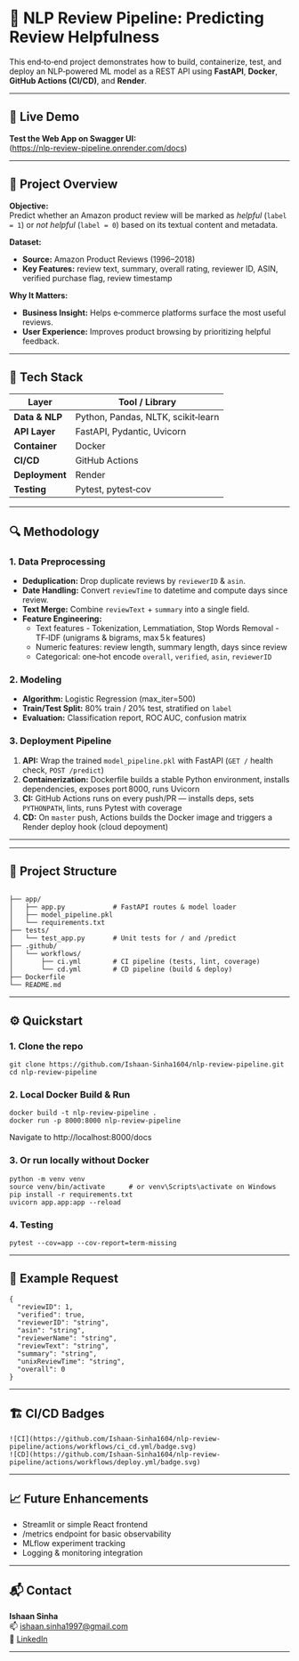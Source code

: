 # 🧠 NLP Review Pipeline: Predicting Review Helpfulness

This end‑to‑end project demonstrates how to build, containerize, test, and deploy an NLP‑powered ML model as a REST API using **FastAPI**, **Docker**, **GitHub Actions (CI/CD)**, and **Render**.

---

## 🚀 Live Demo

**Test the Web App on Swagger UI:**  
(https://nlp-review-pipeline.onrender.com/docs)

---

## 🎯 Project Overview

**Objective:**  
Predict whether an Amazon product review will be marked as *helpful* (`label = 1`) or *not helpful* (`label = 0`) based on its textual content and metadata.

**Dataset:**  
- **Source:** Amazon Product Reviews (1996–2018)  
- **Key Features:** review text, summary, overall rating, reviewer ID, ASIN, verified purchase flag, review timestamp  

**Why It Matters:**  
- **Business Insight:** Helps e‑commerce platforms surface the most useful reviews.  
- **User Experience:** Improves product browsing by prioritizing helpful feedback.

---

## 🧰 Tech Stack

| Layer           | Tool / Library                    |
|-----------------|-----------------------------------|
| **Data & NLP**  | Python, Pandas, NLTK, scikit‑learn |
| **API Layer**   | FastAPI, Pydantic, Uvicorn         |
| **Container**   | Docker                             |
| **CI/CD**       | GitHub Actions                     |
| **Deployment**  | Render                             |
| **Testing**     | Pytest, pytest‑cov                 |

---

## 🔍 Methodology

### 1. Data Preprocessing  
- **Deduplication:** Drop duplicate reviews by `reviewerID` & `asin`.  
- **Date Handling:** Convert `reviewTime` to datetime and compute days since review.  
- **Text Merge:** Combine `reviewText` + `summary` into a single field.  
- **Feature Engineering:**  
  - Text features - Tokenization, Lemmatiation, Stop Words Removal
                  - TF‑IDF (unigrams & bigrams, max 5 k features)  
  - Numeric features: review length, summary length, days since review  
  - Categorical: one‑hot encode `overall`, `verified`, `asin`, `reviewerID`

### 2. Modeling  
- **Algorithm:** Logistic Regression (max_iter=500)  
- **Train/Test Split:** 80% train / 20% test, stratified on `label`  
- **Evaluation:** Classification report, ROC AUC, confusion matrix  

### 3. Deployment Pipeline  
1. **API:** Wrap the trained `model_pipeline.pkl` with FastAPI (`GET /` health check, `POST /predict`)  
2. **Containerization:** Dockerfile builds a stable Python environment, installs dependencies, exposes port 8000, runs Uvicorn  
3. **CI:** GitHub Actions runs on every push/PR — installs deps, sets `PYTHONPATH`, lints, runs Pytest with coverage  
4. **CD:** On `master` push, Actions builds the Docker image and triggers a Render deploy hook (cloud depoyment) 

---

---

## 📁 Project Structure

```

├── app/
│   ├── app.py            # FastAPI routes & model loader
│   ├── model_pipeline.pkl
│   └── requirements.txt
├── tests/
│   └── test_app.py       # Unit tests for / and /predict
├── .github/
│   └── workflows/
│       ├── ci.yml        # CI pipeline (tests, lint, coverage)
│       └── cd.yml        # CD pipeline (build & deploy)
├── Dockerfile
└── README.md

```

---

## ⚙️ Quickstart

### 1. Clone the repo
```
git clone https://github.com/Ishaan-Sinha1604/nlp-review-pipeline.git
cd nlp-review-pipeline
```
### 2. Local Docker Build & Run
```
docker build -t nlp-review-pipeline .
docker run -p 8000:8000 nlp-review-pipeline
```
Navigate to http://localhost:8000/docs

### 3. Or run locally without Docker
```
python -m venv venv
source venv/bin/activate      # or venv\Scripts\activate on Windows
pip install -r requirements.txt
uvicorn app.app:app --reload
```

### 4. Testing
```
pytest --cov=app --cov-report=term-missing
```

---

## 💬 Example Request

```
{
  "reviewID": 1,
  "verified": true,
  "reviewerID": "string",
  "asin": "string",
  "reviewerName": "string",
  "reviewText": "string",
  "summary": "string",
  "unixReviewTime": "string",
  "overall": 0
}
```

---

## 🏗️ CI/CD Badges

```
![CI](https://github.com/Ishaan-Sinha1604/nlp-review-pipeline/actions/workflows/ci_cd.yml/badge.svg)
![CD](https://github.com/Ishaan-Sinha1604/nlp-review-pipeline/actions/workflows/deploy.yml/badge.svg)

```

---

## 📈 Future Enhancements
- Streamlit or simple React frontend
- /metrics endpoint for basic observability
- MLflow experiment tracking
- Logging & monitoring integration

---

## 📬 Contact

**Ishaan Sinha**  
📫 [ishaan.sinha1997@gmail.com](mailto:ishaan.sinha1997@gmail.com)  
🔗 [LinkedIn](https://ca.linkedin.com/in/ishaan-sinha-56a968167)

---



